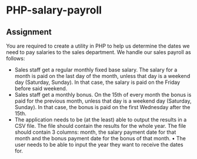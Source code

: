 # PHP-salary-payroll

## Assignment
You are required to create a utility in PHP to help us determine the dates we need to pay salaries to the sales department. 
We handle our sales payroll as follows:
- Sales staff get a regular monthly fixed base salary. The salary for a month is paid on the last  day of the month, unless that day is a weekend day (Saturday, Sunday). In that case, the  salary is paid on the Friday before said weekend. 
- Sales staff get a monthly bonus. On the 15th of every month the bonus is paid for the  previous month, unless that day is a weekend day (Saturday, Sunday). In that case, the bonus is paid on the first Wednesday after the 15th. 
- The application needs to be (at the least) able to output the results in a CSV file. The file  should contain the results for the whole year. The file should contain 3 columns: month, the  salary payment date for that month and the bonus payment date for the bonus of that month. • The user needs to be able to input the year they want to receive the dates for.

